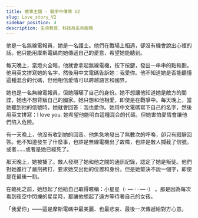 ```yaml
---
title: 故事主題 - 戰爭中傳情 V2
slug: Love_story_V2
sidebar_position: 4
description: 生命教育、科技為生命服務
---
```



他是一名無線電報員，她是一名護士。他們在戰場上相遇，卻沒有機會說出心裡的話。他只能用摩斯電碼向她傳遞自己的愛意，希望她能聽到。  

每天晚上，當燈火全暗，他就會拿起無線電機，按下按鍵，發出一串串的點和劃。他用英文拼寫她的名字，然後用中文電碼告訴她：我愛你。他不知道她是否能聽懂這種混合的代碼，但他相信愛情可以跨越語言和國界。  

她也是一名無線電報員，但她隱瞞了自己的身份。她不想讓他知道她是敵方的間諜，她也不想背叛自己的國家。她只想和他相愛，即使是在戰爭中。每天晚上，當她聽到他的信號時，她就會回答：我也愛你。她用中文電碼寫下自己的名字，然後用英文拼寫：I love you. 她希望他能明白這種混合的代碼，但她害怕愛情會讓他們陷入危險。  

有一天晚上，他沒有收到她的回音。他焦急地發出了無數次的呼喚，卻只有寂靜回答。他不知道發生了什麼事，也許是無線電機出了故障，也許是敵人攔截了信號。或者……或者是她已經死了。  

那天晚上，她被捕了。敵人發現了她和他之間的通訊記錄，認定了她是叛徒。他們對她進行了嚴刑拷打，要求她交出他的位置和身份。但是她堅決不說一個字，即使是在最後一刻。  

在臨死之前，她想起了他給自己取得暱稱：小星星（· — · · — ·）  。那是因為每次看到夜空中閃爍的星星時，都讓他想起了遠方等待著自己的女孩。  

「我愛你」——這是摩斯電碼中最美麗、也最悲哀、最後一次傳遞給對方心意。  